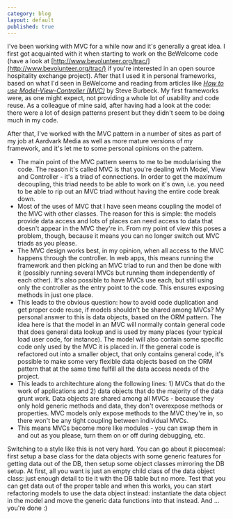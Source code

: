 ```yaml
---
category: blog
layout: default
published: true
---
```

I've been working with MVC for a while now and it's generally a great idea. I first got acquainted with it when starting to work on the BeWelcome code (have a look at [http://www.bevolunteer.org/trac/](http://www.bevolunteer.org/trac/) if you're interested in an open source hospitality exchange project). After that I used it in personal frameworks, based on what I'd seen in BeWelcome and reading from articles like [_How to use Model-View-Controller (MVC)_](http://st-www.cs.uiuc.edu/users/smarch/st-docs/mvc.html) by Steve Burbeck. My first frameworks were, as one might expect, not providing a whole lot of usability and code reuse. As a colleague of mine said, after having had a look at the code: there were a lot of design patterns present but they didn't seem to be doing much in my code.

After that, I've worked with the MVC pattern in a number of sites as part of my job at Aardvark Media as well as more mature versions of my framework, and it's let me to some personal opinions on the pattern.

* The main point of the MVC pattern seems to me to be modularising the code. The reason it's called MVC is that you're dealing with Model, View and Controller - it's a triad of connections. In order to get the maximum decoupling, this triad needs to be able to work on it's own, i.e. you need to be able to rip out an MVC triad without having the entire code break down.
* Most of the uses of MVC that I have seen means coupling the model of the MVC with other classes. The reason for this is simple: the models provide data access and lots of places can need access to data that doesn't appear in the MVC they're in. From my point of view this poses a problem, though, because it means you can no longer switch out MVC triads as you please.
* The MVC design works best, in my opinion, when all access to the MVC happens through the controller. In web apps, this means running the framework and then picking an MVC triad to run and then be done with it (possibly running several MVCs but running them independently of each other). It's also possible to have MVCs use each, but still using only the controller as the entry point to the code. This ensures exposing methods in just one place.
* This leads to the obvious question: how to avoid code duplication and get proper code reuse, if models shouldn't be shared among MVCs? My personal answer to this is data objects, based on the ORM pattern. The idea here is that the model in an MVC will normally contain general code that does general data lookup and is used by many places (your typical load user code, for instance). The model will also contain some specific code only used by the MVC it is placed in. If the general code is refactored out into a smaller object, that only contains general code, it's possible to make some very flexible data objects based on the ORM pattern that at the same time fulfill all the data access needs of the project.
* This leads to architechture along the following lines: 1) MVCs that do the work of applications and 2) data objects that do the majority of the data grunt work. Data objects are shared among all MVCs - because they only hold generic methods and data, they don't overexpose methods or properties. MVC models only expose methods to the MVC they're in, so there won't be any tight coupling between individual MVCs.
* This means MVCs become more like modules - you can swap them in and out as you please, turn them on or off during debugging, etc.

Switching to a style like this is not very hard. You can go about it piecemeal: first setup a base class for the data objects with some generic features for getting data out of the DB, then setup some object classes mirroring the DB setup. At first, all you want is just an empty child class of the data object class: just enough detail to tie it with the DB table but no more. Test that you can get data out of the proper table and when this works, you can start refactoring models to use the data object instead: instantiate the data object in the model and move the generic data functions into that instead. And ... you're done :)
